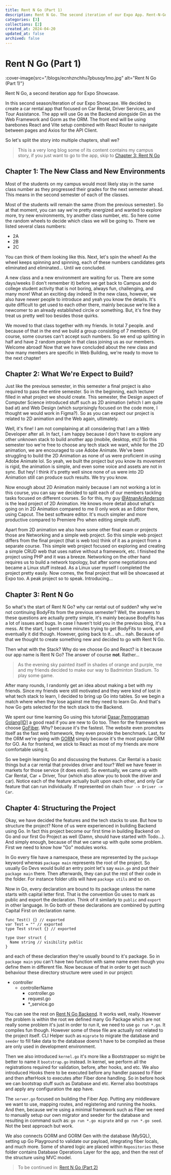 ```yaml
---
title: Rent N Go (Part 1)
description: Rent N Go. The second iteration of our Expo App. Rent-N-Go offers a variety of services for car rental specific. It features Car Rental, Driver, and Tour. This blog is about the creation of Rent-N-Go, why Car Rental, how we build it, why it uses Go, and many more.
categories: [3]
collections: [2]
created_at: 2024-04-20
updated_at: false
archived: false
---
```



# Rent N Go (Part 1)

:cover-image{src="/blogs/ecnhznchhu7pbusqy1mo.jpg" alt="Rent N Go (Part 1)"}

Rent N Go, a second iteration app for Expo Showcase.

In this second season/iteration of our Expo Showcase. We decided to create a car rental app that focused on Car Rental, Driver Services, and Tour Assistance. The app will use Go as the Backend alongside Gin as the Web Framework and Gorm as the ORM. The front end will be using barebones React and Vite setup combined with React Router to navigate between pages and Axios for the API Client.

So let's split the story into multiple chapters, shall we?

> This is a very long blog some of its content contains my campus story, if you just want to go to the app, skip to [Chapter 3: Rent N Go](#chapter-3-rent-n-go)

## Chapter 1: The New Class and New Environments

Most of the students on my campus would most likely stay in the same class number as they progressed their grades for the next semester ahead. This means in the second semester of each of the classes.

<!--more-->

Most of the students will remain the same (from the previous semester). So at that moment, you can say we're pretty energized and wanted to explore more, try new environments, try another class number, etc. So here come the random wheels to decide which class we will be going to. There we listed several class numbers:
- 2A
- 2B
- 2C

You can think of them looking like this. Next, let's spin the wheel! As the wheel keeps spinning and spinning, each of these numbers candidates gets eliminated and eliminated... Until we concluded.

A new class and a new environment are waiting for us. There are some days/weeks (I don't remember it) before we get back to Campus and do college student activity that is not boring, always fun, challenging, and many more! What an exciting day indeed! In the new class, however, we also have newer people to introduce and yeah you know the details. It's quite difficult to get used to each other there, mainly because we're like a newcomer to an already established circle or something. But, it's fine they treat us pretty well too besides those quirks.

We moved to that class together with my friends. In total 7 people. and because of that in the end we build a group consisting of 7 members. Of course, some courses can't accept such numbers. So we end up splitting in half and have 2 random people in that class joining us as our members. Welcome abroad! Now that we have concluded about the new class and how many members are specific in Web Building, we're ready to move to the next chapter!


## Chapter 2: What We're Expect to Build?

Just like the previous semester, in this semester a final project is also required to pass the entire semester. So in the beginning, each lecturer filled in what project we should create. This semester, the Design aspect of Computer Science introduced stuff such as 2D animation (which I am quite bad at) and Web Design (which surprisingly focused on the code more, I thought we would work in Figma?). So as you can expect our project is related to 2D animation and the Web again, ultimately.

Well, it's fine! I am not complaining at all considering that I am a Web Developer after all. In fact, I am happy because I don't have to explore any other unknown stack to build another app (mobile, desktop, etc)! So this semester too we're free to choose any tech stack we want, while for the 2D animation, we are encouraged to use Adobe Animate. We've been struggling to build the 2D Animation as none of us were proficient in using Adobe Animate lol. So yeah, we built the project but you know its movement is rigid, the animation is simple, and even some voice and assets are not in sync. But hey! I think it's pretty well since none of us were into 2D Animation still can produce such results. We try you know.

Now enough about 2D Animation mainly because I am not working a lot in this course, you can say we decided to split each of our members tackling tasks focused on different courses. So for this, my guy [@AtnanAriAnderson](https://github.com/AtnanAriAnderson) is the lead project of 2D Animation. He knows more detail about what's going on in 2D Animation compared to me (I only work as an Editor there, using Capcut. The best software editor. It's much simpler and more productive compared to Premiere Pro when editing simple stuff).

Apart from 2D animation we also have some other final exam or projects those are Networking and a simple web project. So this simple web project differs from the final project (that is web too) think of it as a project from a separate course. This simple web project focused on exploring and creating a simple CRUD web that uses native without a framework, etc. I finished the project using PHP and it was a breeze. Networking on the other hand requires us to build a network topology, but after some negotiations and became a Linux stuff instead. As a Linux user myself I completed the project pretty easily. Now comes, the final project that will be showcased at Expo too. A peak project so to speak. Introducing...

## Chapter 3: Rent N Go

So what's the start of Rent N Go? why car rental out of sudden? why we're not continuing BodyFits from the previous semester? Well, the answers to these questions are actually pretty simple, it's mainly because BodyFits has a lot of issues and bugs. In case I haven't told you in the previous blog, it's a mess. At the start, I spent some minutes trying to get BodyFits to work, and eventually it did though. However, going back to it... uh... nah. Because of that we thought to create something new and decided to go with Rent N Go.

Then what with the Stack? Why do we choose Go and React? is it because our app name is Rent N Go? The answer of course **not**. Rather... 

> As the evening sky painted itself in shades of orange and purple, me and my friends decided to make our way to Badminton Stadium. To play some game.

After many rounds, I randomly get an idea about making a bet with my friends. Since my friends were still motivated and they were kind of lost in what tech stack to learn, I decided to bring up Go into tables. So we begin a match where when they lose against me they need to learn Go. And that's how Go gets selected for the tech stack to the Backend.

We spent our time learning Go using this tutorial [Dasar Pemograman Golang[ID]](https://dasarpemrogramangolang.novalagung.com/1-berkenalan-dengan-golang.html) a good read if you are new to Go too. Then for the framework we choose [GoFiber](https://gofiber.io/). Why? because it's the fastest. The website even promotes itself as the fast web framework, they even provide the benchmark. Last, for the ORM we're going with [GORM](https://gorm.io/) simply because it's the most popular ORM for GO. As for frontend, we stick to React as most of my friends are more comfortable using it.

So we begin learning Go and discussing the features. Car Rental is a basic things but a car rental that provides driver and tour? Well we have fewer in markets for those service (it does exist). So eventually, we came up with Car Rental, Car + Driver, Tour (which also allow you to book the driver and car). Notice each of the feature actually built upon each other, and only Car feature that can run individually. If represented on chain `Tour -> Driver -> Car`.

## Chapter 4: Structuring the Project

Okay, we have decided the features and the tech stacks to use. But how to structure the project? None of us were experienced in building Backend using Go. In fact this project become our first time in building Backend on Go and our first Go Project as well (Damn, should have started with Todo...). And simply enough, because of that we came up with quite some problem. First we need to know how "Go" modules works.

In Go every file have a namespace, these are represented by the `package` keyword whereas `package main` represents the root of the project. So usually Go Devs would build an entry point let's say `main.go` and put their `package main` there. Then afterwards, they can put the rest of their code in the folder. For instance folder utils will have `package utils` and so on.

Now in Go, every declaration are bound to its package unless the name starts with capital letter first. That is the convention Go uses to mark as public and export the declaration. Think of it similarly to `public` and `export` in other language. In Go both of these declarations are combined by putting Capital First on declaration name. 

```go[file.go]
func Test() {} // exported
var Test = "" // exported
type Test struct {} // exported

type User struct {
  Name string // visibility public
}
```

and each of these declaration they're usually bound to it's package. So in `package main` you can't have two function with same name even though you define them in different file. Now because of that in order to get such behaviour these directory structure were used in our project:

- controller
  - controllerName
    - controller.go
    - request.go
    - *_service.go

You can see the rest on [Rent N Go Backend](https://github.com/albetnov/Rent-N-Go-Backend). It works well, really. However the problem is within the root we defined many Go Package which are not really some problem it's just in order to run it, we need to use `go run *.go`. It compiles fun though. However some of these file are actually not related to the project itself. CLI Helper such as `migrate` to migrate the database and `seeder` to fill fake data to the database doens't have to be compiled as these are only used in development environment.

Then we also introduced `kernel.go` it's more like a Bootstrapper so might be better to name it `bootstrap.go` instead. In kernel, we perform all the registrations required for validation, before, after hooks, and etc. We also introduced Hooks there to be executed before any handler passed to Fiber and then afterHook to executes after Fiber done handling. So in before hook we can bootstrap stuff such as Database and etc. Kernel also bootstraps and apply any configuration the app have.

The `server.go` focused on building the Fiber App. Putting any middleware we want to use, mapping routes, and registering and running the hooks. And then, because we're using a minimal framework such as Fiber we need to manually setup our own migrator and seeder for the database and resulting in command such as: `go run *.go migrate` and `go run *.go seed`. Not the best approach but work.

We also connects GORM and GORM Gen with the database (MySQL), setting up Go Playground to validate our payload, integrating fiber locals, and much more. Some of shared logic are placed within `Repositories` these folder contains Database Operations Layer for the app, and then the rest of the structure using MVC model.

> To be continued in: [Rent N Go (Part 2)](https://albetnv.me/blogs/rent-n-go-part-2)